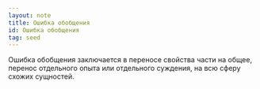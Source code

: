 ```yaml
---
layout: note
title: Ошибка обобщения
id: Ошибка обобщения
tag: seed
---
```


Ошибка обобщения заключается в переносе свойства части на общее, перенос отдельного опыта или отдельного суждения, на всю сферу схожих сущностей.




